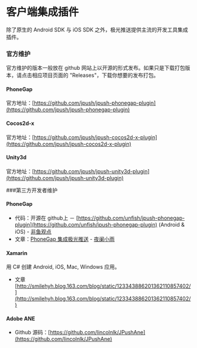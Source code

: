 # 客户端集成插件

除了原生的 Android SDK 与 iOS SDK 之外，极光推送提供主流的开发工具集成插件。

### 官方维护

官方维护的版本一般放在 github 网站上以开源的形式发布。如果只是下载打包版本，请点击相应项目页面的 "Releases"，下载你想要的发布打包。

#### PhoneGap


官方地址：[https://github.com/jpush/jpush-phonegap-plugin](https://github.com/jpush/jpush-phonegap-plugin)

#### Cocos2d-x

官方地址：[https://github.com/jpush/jpush-cocos2d-x-plugin](https://github.com/jpush/jpush-cocos2d-x-plugin)

#### Unity3d

官方地址：[https://github.com/jpush/jpush-unity3d-plugin](https://github.com/jpush/jpush-unity3d-plugin)

###第三方开发者维护

#### PhoneGap

+ 代码：开源在 github上 － [https://github.com/unfish/jpush-phonegap-plugin](https://github.com/unfish/jpush-phonegap-plugin) (Android & iOS) - [非鱼观点](http://www.weibo.com/cozo)
+ 文章：[PhoneGap 集成极光推送](http://www.yelanxiaoyu.com/code/andriod/phonegap-push-消息推送实现.html) - [夜阑小雨](http://www.yelanxiaoyu.com)

#### Xamarin

用 C# 创建 Android, iOS, Mac, Windows 应用。

+ 文章[http://smilehyh.blog.163.com/blog/static/123343886201362110857402/](http://smilehyh.blog.163.com/blog/static/123343886201362110857402/)

#### Adobe ANE

+ Github 源码：[https://github.com/lincolnlk/JPushAne](https://github.com/lincolnlk/JPushAne)

